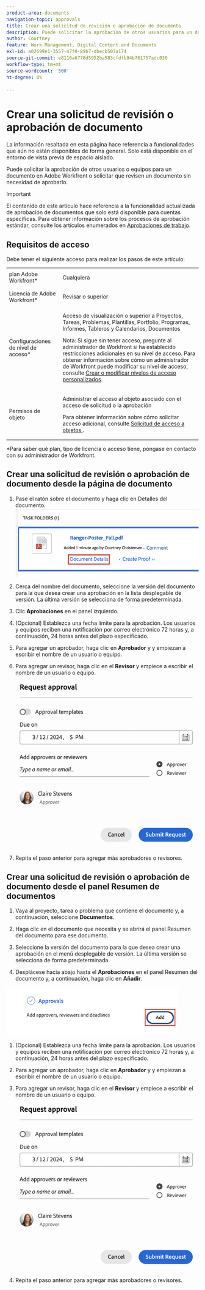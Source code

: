 ```yaml
---
product-area: documents
navigation-topic: approvals
title: Crear una solicitud de revisión o aprobación de documento
description: Puede solicitar la aprobación de otros usuarios para un documento en Adobe Workfront.
author: Courtney
feature: Work Management, Digital Content and Documents
exl-id: a02699e1-3557-47f0-89b7-dbecb507a174
source-git-commit: e8116a6778d5952ba583cfdfb94b761757adc030
workflow-type: tm+mt
source-wordcount: '500'
ht-degree: 0%

---
```


# Crear una solicitud de revisión o aprobación de documento

<span class="preview">La información resaltada en esta página hace referencia a funcionalidades que aún no están disponibles de forma general. Solo está disponible en el entorno de vista previa de espacio aislado.</span>

Puede solicitar la aprobación de otros usuarios o equipos para un documento en Adobe Workfront o solicitar que revisen un documento sin necesidad de aprobarlo.

>[!IMPORTANT]
>
>El contenido de este artículo hace referencia a la funcionalidad actualizada de aprobación de documentos que solo está disponible para cuentas específicas. Para obtener información sobre los procesos de aprobación estándar, consulte los artículos enumerados en [Aprobaciones de trabajo](/help/quicksilver/review-and-approve-work/manage-approvals/manage-approvals.md).

## Requisitos de acceso

Debe tener el siguiente acceso para realizar los pasos de este artículo:

<table style="table-layout:auto"> 
 <col> 
 <col> 
 <tbody> 
  <tr> 
   <td role="rowheader">plan Adobe Workfront*</td> 
   <td> <p>Cualquiera</p> </td> 
  </tr> 
  <tr> 
   <td role="rowheader">Licencia de Adobe Workfront*</td> 
   <td> <p>Revisar o superior</p> </td> 
  </tr> 
  <tr> 
   <td role="rowheader">Configuraciones de nivel de acceso*</td> 
   <td> <p>Acceso de visualización o superior a Proyectos, Tareas, Problemas, Plantillas, Portfolio, Programas, Informes, Tableros y Calendarios, Documentos</p> <p>Nota: Si sigue sin tener acceso, pregunte al administrador de Workfront si ha establecido restricciones adicionales en su nivel de acceso. Para obtener información sobre cómo un administrador de Workfront puede modificar su nivel de acceso, consulte <a href="/help/quicksilver/administration-and-setup/add-users/configure-and-grant-access/create-modify-access-levels.md" class="MCXref xref">Crear o modificar niveles de acceso personalizados</a>.</p> </td> 
  </tr>
  <tr> 
   <td role="rowheader">Permisos de objeto</td> 
   <td> <p>Administrar el acceso al objeto asociado con el acceso de solicitud o la aprobación </p> <p>Para obtener información sobre cómo solicitar acceso adicional, consulte <a href="/help/quicksilver/workfront-basics/grant-and-request-access-to-objects/request-access.md" class="MCXref xref">Solicitud de acceso a objetos </a>.</p> </td> 
  </tr> 
 </tbody> 
</table>

&#42;Para saber qué plan, tipo de licencia o acceso tiene, póngase en contacto con su administrador de Workfront.

## Crear una solicitud de revisión o aprobación de documento desde la página de documento

1. Pase el ratón sobre el documento y haga clic en Detalles del documento.
   ![](assets/doc-details.png)


1. Cerca del nombre del documento, seleccione la versión del documento para la que desea crear una aprobación en la lista desplegable de versión. La última versión se selecciona de forma predeterminada.

1. Clic **Aprobaciones** en el panel izquierdo.

1. <span class="preview">(Opcional) Establezca una fecha límite para la aprobación. Los usuarios y equipos reciben una notificación por correo electrónico 72 horas y, a continuación, 24 horas antes del plazo especificado.</span>

1. Para agregar un aprobador, haga clic en **Aprobador** y y empiezan a escribir el nombre de un usuario o equipo.

1. Para agregar un revisor, haga clic en el **Revisor** y empiece a escribir el nombre de un usuario o equipo.

   ![](assets/add-approver-and-deadline.png)

1. Repita el paso anterior para agregar más aprobadores o revisores.

## Crear una solicitud de revisión o aprobación de documento desde el panel Resumen de documentos

1. Vaya al proyecto, tarea o problema que contiene el documento y, a continuación, seleccione **Documentos**.

1. Haga clic en el documento que necesita y se abrirá el panel Resumen del documento para ese documento.

1. Seleccione la versión del documento para la que desea crear una aprobación en el menú desplegable de versión. La última versión se selecciona de forma predeterminada.

1. Desplácese hacia abajo hasta el **Aprobaciones** en el panel Resumen del documento y, a continuación, haga clic en **Añadir**.

![](assets/doc-summary-add-approvers.png)

1. <span class="preview">(Opcional) Establezca una fecha límite para la aprobación. Los usuarios y equipos reciben una notificación por correo electrónico 72 horas y, a continuación, 24 horas antes del plazo especificado.</span>

1. Para agregar un aprobador, haga clic en **Aprobador** y y empiezan a escribir el nombre de un usuario o equipo.

1. Para agregar un revisor, haga clic en el **Revisor** y empiece a escribir el nombre de un usuario o equipo.

   ![](assets/add-approver-and-deadline.png)

1. Repita el paso anterior para agregar más aprobadores o revisores.

<!--
## Resubmit an approval on a new version

Document approval decisions are not automatically reset when you upload a new version. For example, if your document is approved with changes, the decision will show "changes" as the decision, even if you upload a new version with the specified changes. You can clear the decision on a new version if you manually resubmit the approval.

1. Go to the project, task, or issue that contains the document, then select **Documents**.
1. Find the document you need.

1. Scroll down to the **Approvals** section in the Summary, click the More icon, then click Resubmit.

   ![](assets/nwe-resubmit-approval-350x149.png)
-->
